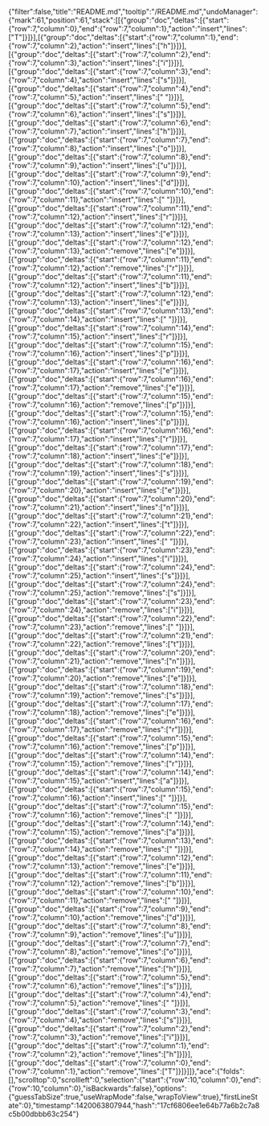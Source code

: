 {"filter":false,"title":"README.md","tooltip":"/README.md","undoManager":{"mark":61,"position":61,"stack":[[{"group":"doc","deltas":[{"start":{"row":7,"column":0},"end":{"row":7,"column":1},"action":"insert","lines":["T"]}]}],[{"group":"doc","deltas":[{"start":{"row":7,"column":1},"end":{"row":7,"column":2},"action":"insert","lines":["h"]}]}],[{"group":"doc","deltas":[{"start":{"row":7,"column":2},"end":{"row":7,"column":3},"action":"insert","lines":["i"]}]}],[{"group":"doc","deltas":[{"start":{"row":7,"column":3},"end":{"row":7,"column":4},"action":"insert","lines":["s"]}]}],[{"group":"doc","deltas":[{"start":{"row":7,"column":4},"end":{"row":7,"column":5},"action":"insert","lines":[" "]}]}],[{"group":"doc","deltas":[{"start":{"row":7,"column":5},"end":{"row":7,"column":6},"action":"insert","lines":["s"]}]}],[{"group":"doc","deltas":[{"start":{"row":7,"column":6},"end":{"row":7,"column":7},"action":"insert","lines":["h"]}]}],[{"group":"doc","deltas":[{"start":{"row":7,"column":7},"end":{"row":7,"column":8},"action":"insert","lines":["o"]}]}],[{"group":"doc","deltas":[{"start":{"row":7,"column":8},"end":{"row":7,"column":9},"action":"insert","lines":["u"]}]}],[{"group":"doc","deltas":[{"start":{"row":7,"column":9},"end":{"row":7,"column":10},"action":"insert","lines":["d"]}]}],[{"group":"doc","deltas":[{"start":{"row":7,"column":10},"end":{"row":7,"column":11},"action":"insert","lines":[" "]}]}],[{"group":"doc","deltas":[{"start":{"row":7,"column":11},"end":{"row":7,"column":12},"action":"insert","lines":["r"]}]}],[{"group":"doc","deltas":[{"start":{"row":7,"column":12},"end":{"row":7,"column":13},"action":"insert","lines":["e"]}]}],[{"group":"doc","deltas":[{"start":{"row":7,"column":12},"end":{"row":7,"column":13},"action":"remove","lines":["e"]}]}],[{"group":"doc","deltas":[{"start":{"row":7,"column":11},"end":{"row":7,"column":12},"action":"remove","lines":["r"]}]}],[{"group":"doc","deltas":[{"start":{"row":7,"column":11},"end":{"row":7,"column":12},"action":"insert","lines":["b"]}]}],[{"group":"doc","deltas":[{"start":{"row":7,"column":12},"end":{"row":7,"column":13},"action":"insert","lines":["e"]}]}],[{"group":"doc","deltas":[{"start":{"row":7,"column":13},"end":{"row":7,"column":14},"action":"insert","lines":[" "]}]}],[{"group":"doc","deltas":[{"start":{"row":7,"column":14},"end":{"row":7,"column":15},"action":"insert","lines":["r"]}]}],[{"group":"doc","deltas":[{"start":{"row":7,"column":15},"end":{"row":7,"column":16},"action":"insert","lines":["p"]}]}],[{"group":"doc","deltas":[{"start":{"row":7,"column":16},"end":{"row":7,"column":17},"action":"insert","lines":["e"]}]}],[{"group":"doc","deltas":[{"start":{"row":7,"column":16},"end":{"row":7,"column":17},"action":"remove","lines":["e"]}]}],[{"group":"doc","deltas":[{"start":{"row":7,"column":15},"end":{"row":7,"column":16},"action":"remove","lines":["p"]}]}],[{"group":"doc","deltas":[{"start":{"row":7,"column":15},"end":{"row":7,"column":16},"action":"insert","lines":["p"]}]}],[{"group":"doc","deltas":[{"start":{"row":7,"column":16},"end":{"row":7,"column":17},"action":"insert","lines":["r"]}]}],[{"group":"doc","deltas":[{"start":{"row":7,"column":17},"end":{"row":7,"column":18},"action":"insert","lines":["e"]}]}],[{"group":"doc","deltas":[{"start":{"row":7,"column":18},"end":{"row":7,"column":19},"action":"insert","lines":["s"]}]}],[{"group":"doc","deltas":[{"start":{"row":7,"column":19},"end":{"row":7,"column":20},"action":"insert","lines":["e"]}]}],[{"group":"doc","deltas":[{"start":{"row":7,"column":20},"end":{"row":7,"column":21},"action":"insert","lines":["n"]}]}],[{"group":"doc","deltas":[{"start":{"row":7,"column":21},"end":{"row":7,"column":22},"action":"insert","lines":["t"]}]}],[{"group":"doc","deltas":[{"start":{"row":7,"column":22},"end":{"row":7,"column":23},"action":"insert","lines":[" "]}]}],[{"group":"doc","deltas":[{"start":{"row":7,"column":23},"end":{"row":7,"column":24},"action":"insert","lines":["i"]}]}],[{"group":"doc","deltas":[{"start":{"row":7,"column":24},"end":{"row":7,"column":25},"action":"insert","lines":["s"]}]}],[{"group":"doc","deltas":[{"start":{"row":7,"column":24},"end":{"row":7,"column":25},"action":"remove","lines":["s"]}]}],[{"group":"doc","deltas":[{"start":{"row":7,"column":23},"end":{"row":7,"column":24},"action":"remove","lines":["i"]}]}],[{"group":"doc","deltas":[{"start":{"row":7,"column":22},"end":{"row":7,"column":23},"action":"remove","lines":[" "]}]}],[{"group":"doc","deltas":[{"start":{"row":7,"column":21},"end":{"row":7,"column":22},"action":"remove","lines":["t"]}]}],[{"group":"doc","deltas":[{"start":{"row":7,"column":20},"end":{"row":7,"column":21},"action":"remove","lines":["n"]}]}],[{"group":"doc","deltas":[{"start":{"row":7,"column":19},"end":{"row":7,"column":20},"action":"remove","lines":["e"]}]}],[{"group":"doc","deltas":[{"start":{"row":7,"column":18},"end":{"row":7,"column":19},"action":"remove","lines":["s"]}]}],[{"group":"doc","deltas":[{"start":{"row":7,"column":17},"end":{"row":7,"column":18},"action":"remove","lines":["e"]}]}],[{"group":"doc","deltas":[{"start":{"row":7,"column":16},"end":{"row":7,"column":17},"action":"remove","lines":["r"]}]}],[{"group":"doc","deltas":[{"start":{"row":7,"column":15},"end":{"row":7,"column":16},"action":"remove","lines":["p"]}]}],[{"group":"doc","deltas":[{"start":{"row":7,"column":14},"end":{"row":7,"column":15},"action":"remove","lines":["r"]}]}],[{"group":"doc","deltas":[{"start":{"row":7,"column":14},"end":{"row":7,"column":15},"action":"insert","lines":["a"]}]}],[{"group":"doc","deltas":[{"start":{"row":7,"column":15},"end":{"row":7,"column":16},"action":"insert","lines":[" "]}]}],[{"group":"doc","deltas":[{"start":{"row":7,"column":15},"end":{"row":7,"column":16},"action":"remove","lines":[" "]}]}],[{"group":"doc","deltas":[{"start":{"row":7,"column":14},"end":{"row":7,"column":15},"action":"remove","lines":["a"]}]}],[{"group":"doc","deltas":[{"start":{"row":7,"column":13},"end":{"row":7,"column":14},"action":"remove","lines":[" "]}]}],[{"group":"doc","deltas":[{"start":{"row":7,"column":12},"end":{"row":7,"column":13},"action":"remove","lines":["e"]}]}],[{"group":"doc","deltas":[{"start":{"row":7,"column":11},"end":{"row":7,"column":12},"action":"remove","lines":["b"]}]}],[{"group":"doc","deltas":[{"start":{"row":7,"column":10},"end":{"row":7,"column":11},"action":"remove","lines":[" "]}]}],[{"group":"doc","deltas":[{"start":{"row":7,"column":9},"end":{"row":7,"column":10},"action":"remove","lines":["d"]}]}],[{"group":"doc","deltas":[{"start":{"row":7,"column":8},"end":{"row":7,"column":9},"action":"remove","lines":["u"]}]}],[{"group":"doc","deltas":[{"start":{"row":7,"column":7},"end":{"row":7,"column":8},"action":"remove","lines":["o"]}]}],[{"group":"doc","deltas":[{"start":{"row":7,"column":6},"end":{"row":7,"column":7},"action":"remove","lines":["h"]}]}],[{"group":"doc","deltas":[{"start":{"row":7,"column":5},"end":{"row":7,"column":6},"action":"remove","lines":["s"]}]}],[{"group":"doc","deltas":[{"start":{"row":7,"column":4},"end":{"row":7,"column":5},"action":"remove","lines":[" "]}]}],[{"group":"doc","deltas":[{"start":{"row":7,"column":3},"end":{"row":7,"column":4},"action":"remove","lines":["s"]}]}],[{"group":"doc","deltas":[{"start":{"row":7,"column":2},"end":{"row":7,"column":3},"action":"remove","lines":["i"]}]}],[{"group":"doc","deltas":[{"start":{"row":7,"column":1},"end":{"row":7,"column":2},"action":"remove","lines":["h"]}]}],[{"group":"doc","deltas":[{"start":{"row":7,"column":0},"end":{"row":7,"column":1},"action":"remove","lines":["T"]}]}]]},"ace":{"folds":[],"scrolltop":0,"scrollleft":0,"selection":{"start":{"row":10,"column":0},"end":{"row":10,"column":0},"isBackwards":false},"options":{"guessTabSize":true,"useWrapMode":false,"wrapToView":true},"firstLineState":0},"timestamp":1420063807944,"hash":"17cf6806ee1e64b77a6b2c7a8c5b00dbbb63c254"}